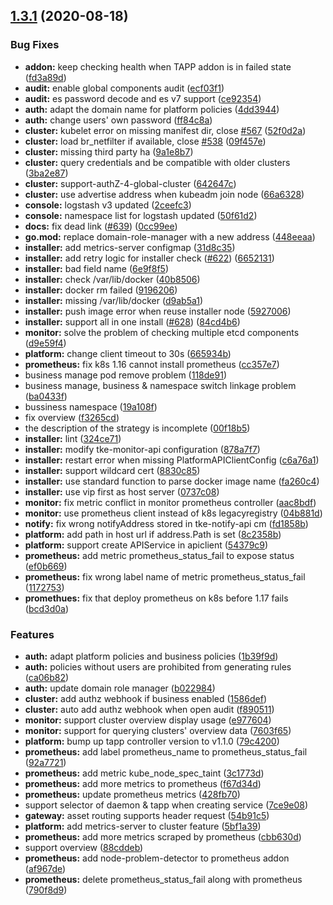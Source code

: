 ## [1.3.1](https://github.com/tkestack/tke/compare/v1.3.0...v1.3.1) (2020-08-18)


### Bug Fixes

* **addon:** keep checking health when TAPP addon is in failed state ([fd3a89d](https://github.com/tkestack/tke/commit/fd3a89d3f49ccfa5fc5a8e1ad5e5cc2b5e2c64ce))
* **audit:** enable global components audit ([ecf03f1](https://github.com/tkestack/tke/commit/ecf03f132394c127c4393c4027c77c0107c0f36b))
* **audit:** es password decode and es v7 support ([ce92354](https://github.com/tkestack/tke/commit/ce92354429ba402c0784cdc82a5a205322486475))
* **auth:** adapt the domain name for platform policies ([4dd3944](https://github.com/tkestack/tke/commit/4dd3944552aa1ee09885a24cc01a5544b2dc61ad))
* **auth:** change users' own password ([ff84c8a](https://github.com/tkestack/tke/commit/ff84c8af0e2dd8426ec0d6d431f5ca9e359cc3cd))
* **cluster:** kubelet error on missing manifest dir, close [#567](https://github.com/tkestack/tke/issues/567) ([52f0d2a](https://github.com/tkestack/tke/commit/52f0d2a49b7b733cb6873b278695f96eb0dcbec9))
* **cluster:** load br_netfilter if available, close [#538](https://github.com/tkestack/tke/issues/538) ([09f457e](https://github.com/tkestack/tke/commit/09f457e8d86a5176763db41047381348fee731d1))
* **cluster:** missing third party ha ([9a1e8b7](https://github.com/tkestack/tke/commit/9a1e8b7170835cb09a824da10c545a1230a8f9fe))
* **cluster:** query credentials and be compatible with older clusters ([3ba2e87](https://github.com/tkestack/tke/commit/3ba2e873dfb611a3030bebf38e5aac54b6b08811))
* **cluster:** support-authZ-4-global-cluster ([642647c](https://github.com/tkestack/tke/commit/642647ce72833bdac69917af9101e0a62eaa44f6))
* **cluster:** use advertise address when kubeadm join node ([66a6328](https://github.com/tkestack/tke/commit/66a632852c336d56e1d406b520db2b42ddcd02ec))
* **console:** logstash v3 updated ([2ceefc3](https://github.com/tkestack/tke/commit/2ceefc3c28d33f1d86570e5951931f96ca52125b))
* **console:** namespace list for logstash updated ([50f61d2](https://github.com/tkestack/tke/commit/50f61d2cf6c13c97d913835fc414c3fc0b7b9ca0))
* **docs:** fix dead link ([#639](https://github.com/tkestack/tke/issues/639)) ([0cc99ee](https://github.com/tkestack/tke/commit/0cc99ee8a2e7bf267f4e6dec6180955c2d5cb269))
* **go.mod:** replace domain-role-manager with a new address ([448eeaa](https://github.com/tkestack/tke/commit/448eeaa6b81c8cb13d404997755162b25699177d))
* **installer:** add metrics-server configmap ([31d8c35](https://github.com/tkestack/tke/commit/31d8c352cb1879d7e3d5f6d09987c9d19c5e5bad))
* **installer:** add retry logic for installer check ([#622](https://github.com/tkestack/tke/issues/622)) ([6652131](https://github.com/tkestack/tke/commit/66521319122564648c14ee160e11f17a31e773fc))
* **installer:** bad field name ([6e9f8f5](https://github.com/tkestack/tke/commit/6e9f8f52075a67afcc20a6876490e6071ff493cd))
* **installer:** check /var/lib/docker ([40b8506](https://github.com/tkestack/tke/commit/40b850636cfc40f69ed35be90b17279c386caef2))
* **installer:** docker rm failed ([9196206](https://github.com/tkestack/tke/commit/9196206f1c4f82af330dbc2b52233d1e4fe56d71))
* **installer:** missing /var/lib/docker ([d9ab5a1](https://github.com/tkestack/tke/commit/d9ab5a1fafecb3bd1e5b2a05ba4a819f089501b2))
* **installer:** push image error when reuse installer node ([5927006](https://github.com/tkestack/tke/commit/5927006d667369b3021748e1272e4979c84d1baf))
* **installer:** support all in one install ([#628](https://github.com/tkestack/tke/issues/628)) ([84cd4b6](https://github.com/tkestack/tke/commit/84cd4b6d257c55c7ae88065ce1b023ff45173f21))
* **monitor:** solve the problem of checking multiple etcd components ([d9e59f4](https://github.com/tkestack/tke/commit/d9e59f48777d5b2938cf7f4a05ec932ed5eee2e0))
* **platform:** change client timeout to 30s ([665934b](https://github.com/tkestack/tke/commit/665934b927349571d0505334c4726640ff1517f2))
* **prometheus:** fix k8s 1.16 cannot install prometheus ([cc357e7](https://github.com/tkestack/tke/commit/cc357e78c1d9e542f2d22070d1a7aca597a87670))
* business manage pod remove problem ([118de91](https://github.com/tkestack/tke/commit/118de9182dbdeb13736c77b3ce0ca718ab5bfab9))
* business manage, business & namespace switch linkage problem ([ba0433f](https://github.com/tkestack/tke/commit/ba0433f4ddda972d4ad21fcff8f754c91e8ee637))
* bussiness namespace ([19a108f](https://github.com/tkestack/tke/commit/19a108f4432969f797b0d37e53958dff226a3cba))
* fix overview ([f3265cd](https://github.com/tkestack/tke/commit/f3265cd2b985cf45e767b86c9c738f22b5d8333d))
* the description of the strategy is incomplete ([00f18b5](https://github.com/tkestack/tke/commit/00f18b5598e23bf2896dea59951b9d4150998a6d))
* **installer:** lint ([324ce71](https://github.com/tkestack/tke/commit/324ce71111a0080a99c7ec84d2213510be615405))
* **installer:** modify tke-monitor-api configuration ([878a7f7](https://github.com/tkestack/tke/commit/878a7f731ec864065a9b59b9725cff9f78b62f01))
* **installer:** restart error when missing PlatformAPIClientConfig ([c6a76a1](https://github.com/tkestack/tke/commit/c6a76a1b2bcc639c6e9f75a9f01df72fad938e82))
* **installer:** support wildcard cert ([8830c85](https://github.com/tkestack/tke/commit/8830c8509cb0b07f80a643d636e81bae03560fe7))
* **installer:** use standard function to parse docker image name ([fa260c4](https://github.com/tkestack/tke/commit/fa260c47f0f8fb85e7cf558477a5a4139458c85c))
* **installer:** use vip first as host server ([0737c08](https://github.com/tkestack/tke/commit/0737c08505b0499bbb67728c247b7f87b177db8f))
* **monitor:** fix metric conflict in monitor prometheus controller ([aac8bdf](https://github.com/tkestack/tke/commit/aac8bdf764b8c0eeaf5e2404fa49a8901bccee43))
* **monitor:** use prometheus client instead of k8s legacyregistry ([04b881d](https://github.com/tkestack/tke/commit/04b881d43b8ee0bcdce23594e4513a48e9e2d3e5))
* **notify:** fix wrong notifyAddress stored in tke-notify-api cm ([fd1858b](https://github.com/tkestack/tke/commit/fd1858b967c94aaceeae0819c75e86ede86737c8))
* **platform:** add path in host url if address.Path is set ([8c2358b](https://github.com/tkestack/tke/commit/8c2358b47bfee5884052f2b4fab66c758e301d81))
* **platform:** support create APIService in apiclient ([54379c9](https://github.com/tkestack/tke/commit/54379c95ea8048a99538b64c2bc216eaffbc33be))
* **prometheus:** add metric prometheus_status_fail to expose status ([ef0b669](https://github.com/tkestack/tke/commit/ef0b6698acabac52c1779ecb8fe2d32f247d5118))
* **prometheus:** fix wrong label name of metric prometheus_status_fail ([1172753](https://github.com/tkestack/tke/commit/11727533e40e1c2314ec388a72cce989bbf6fdc4))
* **promethues:** fix that deploy prometheus on k8s before 1.17 fails ([bcd3d0a](https://github.com/tkestack/tke/commit/bcd3d0a598bb15e91a0c74f6128af7faed2df891))


### Features

* **auth:** adapt platform policies and business policies ([1b39f9d](https://github.com/tkestack/tke/commit/1b39f9d9dd9cfb11158eecf714935d4c438a8b30))
* **auth:** policies without users are prohibited from generating rules ([ca06b82](https://github.com/tkestack/tke/commit/ca06b82fd248768fccd82f0cd971e95b0438ea6a))
* **auth:** update domain role manager ([b022984](https://github.com/tkestack/tke/commit/b0229845aa09b8c2f9dcd8aa69099cf418031a5d))
* **cluster:** add authz webhook if business enabled ([1586def](https://github.com/tkestack/tke/commit/1586defd86bf8be86c8700e4def67976a2664984))
* **cluster:** auto add authz webhook when open audit ([f890511](https://github.com/tkestack/tke/commit/f8905119ac81e1ceca2a99350d14b34ebb306dc9))
* **monitor:** support cluster overview display usage ([e977604](https://github.com/tkestack/tke/commit/e977604573ab49863ae27bdddccbe1225f001ea7))
* **monitor:** support for querying clusters' overview data ([7603f65](https://github.com/tkestack/tke/commit/7603f65d031d840378b89d3ba39448c0cec5cd4c))
* **platform:** bump up tapp controller version to v1.1.0 ([79c4200](https://github.com/tkestack/tke/commit/79c420014963f9d747d73bad87933800ab13dc56))
* **prometheus:** add label prometheus_name to prometheus_status_fail ([92a7721](https://github.com/tkestack/tke/commit/92a77219468302bd796922f4c2036e03190b6296))
* **prometheus:** add metric kube_node_spec_taint ([3c1773d](https://github.com/tkestack/tke/commit/3c1773db35820302e46e69c2a945ddc2bba6bf6f))
* **prometheus:** add more metrics to prometheus ([f67d34d](https://github.com/tkestack/tke/commit/f67d34db3195b0a239e5c4d411dc1662652222e3))
* **prometheus:** update prometheus metrics ([428fb70](https://github.com/tkestack/tke/commit/428fb70cd9100825fa44474691af3c0f5921ae75))
* support selector of daemon & tapp when creating service ([7ce9e08](https://github.com/tkestack/tke/commit/7ce9e089129f33d58d4586a944df5b743758db14))
* **gateway:** asset routing supports header request ([54b91c5](https://github.com/tkestack/tke/commit/54b91c553976dc81c113ababb18f248664e2e215))
* **platform:** add metrics-server to cluster feature ([5bf1a39](https://github.com/tkestack/tke/commit/5bf1a39de733bee97dfc0d061f39ecfad337347b))
* **prometheus:** add more metrics scraped by prometheus ([cbb630d](https://github.com/tkestack/tke/commit/cbb630d459eb94b419e6f0e4f3a2ab782cb05b55))
* support overview ([88cddeb](https://github.com/tkestack/tke/commit/88cddebf0c4afedd0b83422223dbf11bec2d7d6a))
* **prometheus:** add node-problem-detector to prometheus addon ([af967de](https://github.com/tkestack/tke/commit/af967deef6a0ee82d6c052f90bef31dd01c5a8c6))
* **prometheus:** delete prometheus_status_fail along with prometheus ([790f8d9](https://github.com/tkestack/tke/commit/790f8d93f2b78cb4903dba5cca7f7f53655bb245))


